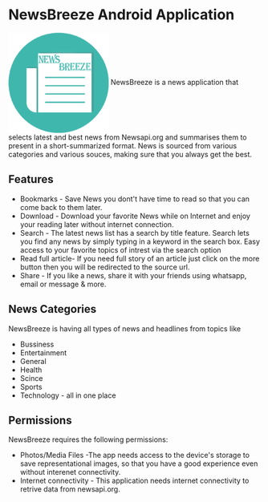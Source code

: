 # NewsBreeze Android Application
<img align="center" alt="logo" width="200px" height="200px" src="app/src/main/res/mipmap-xhdpi/app_icon.png" />
NewsBreeze is a news application that selects latest and best news from Newsapi.org and summarises them to present in a short-summarized format. News is sourced from various categories and various souces, making sure that you always get the best.

## Features

- Bookmarks - Save News you dont't have time to read so that you can come back to them later.
- Download  - Download your favorite News while on Internet and enjoy your reading later without internet connection.
- Search    -  The latest news list has a search by title feature. Search lets you find any news by simply typing in a keyword in the search box. Easy access to your favorite topics of intrest via the search option
- Read full article- If you need full story of an article just click on the more button then you will be redirected to the source url.
- Share   - If you like a news, share it with your friends using whatsapp, email or message & more.


## News Categories
   NewsBreeze is having all types of news and headlines from topics like 
   - Bussiness
   - Entertainment
   - General
   - Health
   - Scince
   - Sports
   - Technology - all in one place

## Permissions
NewsBreeze requires the following permissions:
- Photos/Media Files    -The app needs access to the device's storage to save representational images, so that you have a good experience even without interenet connectivity.
- Internet connectivity - This application needs internet connectivity to retrive data from newsapi.org.
